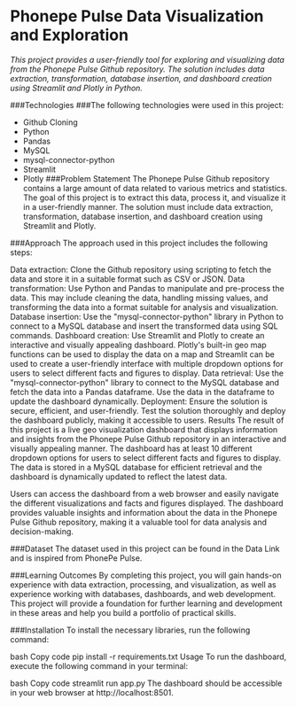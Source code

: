 # Phonepe Pulse Data Visualization and Exploration
*This project provides a user-friendly tool for exploring and visualizing data from the Phonepe Pulse Github repository. The solution includes data extraction, transformation, database insertion, and dashboard creation using Streamlit and Plotly in Python.*

###Technologies
###The following technologies were used in this project:

* Github Cloning
* Python
* Pandas
* MySQL
* mysql-connector-python
* Streamlit
* Plotly
###Problem Statement
The Phonepe Pulse Github repository contains a large amount of data related to various metrics and statistics. The goal of this project is to extract this data, process it, and visualize it in a user-friendly manner. The solution must include data extraction, transformation, database insertion, and dashboard creation using Streamlit and Plotly.

###Approach
The approach used in this project includes the following steps:

Data extraction: Clone the Github repository using scripting to fetch the data and store it in a suitable format such as CSV or JSON.
Data transformation: Use Python and Pandas to manipulate and pre-process the data. This may include cleaning the data, handling missing values, and transforming the data into a format suitable for analysis and visualization.
Database insertion: Use the "mysql-connector-python" library in Python to connect to a MySQL database and insert the transformed data using SQL commands.
Dashboard creation: Use Streamlit and Plotly to create an interactive and visually appealing dashboard. Plotly's built-in geo map functions can be used to display the data on a map and Streamlit can be used to create a user-friendly interface with multiple dropdown options for users to select different facts and figures to display.
Data retrieval: Use the "mysql-connector-python" library to connect to the MySQL database and fetch the data into a Pandas dataframe. Use the data in the dataframe to update the dashboard dynamically.
Deployment: Ensure the solution is secure, efficient, and user-friendly. Test the solution thoroughly and deploy the dashboard publicly, making it accessible to users.
Results
The result of this project is a live geo visualization dashboard that displays information and insights from the Phonepe Pulse Github repository in an interactive and visually appealing manner. The dashboard has at least 10 different dropdown options for users to select different facts and figures to display. The data is stored in a MySQL database for efficient retrieval and the dashboard is dynamically updated to reflect the latest data.

Users can access the dashboard from a web browser and easily navigate the different visualizations and facts and figures displayed. The dashboard provides valuable insights and information about the data in the Phonepe Pulse Github repository, making it a valuable tool for data analysis and decision-making.

###Dataset
The dataset used in this project can be found in the Data Link and is inspired from PhonePe Pulse.

###Learning Outcomes
By completing this project, you will gain hands-on experience with data extraction, processing, and visualization, as well as experience working with databases, dashboards, and web development. This project will provide a foundation for further learning and development in these areas and help you build a portfolio of practical skills.

###Installation
To install the necessary libraries, run the following command:

bash
Copy code
pip install -r requirements.txt
Usage
To run the dashboard, execute the following command in your terminal:

bash
Copy code
streamlit run app.py
The dashboard should be accessible in your web browser at http://localhost:8501.
